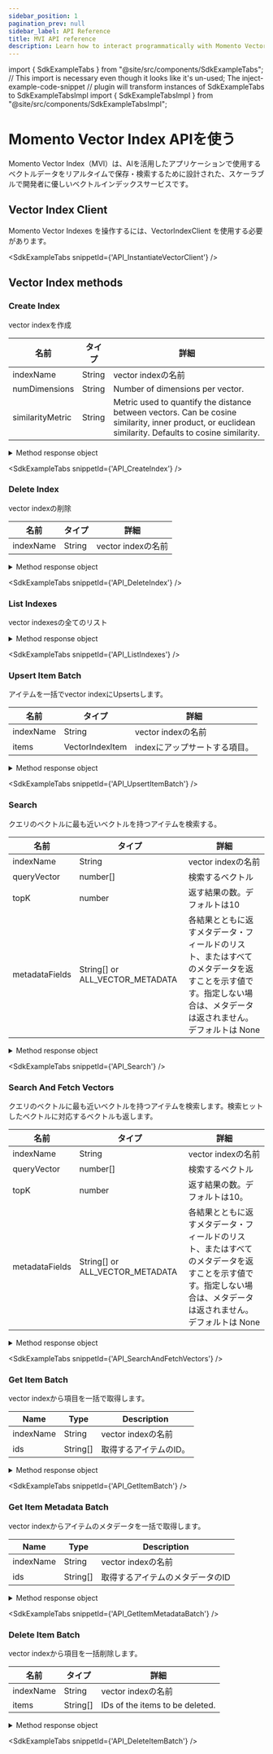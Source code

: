 ```yaml
---
sidebar_position: 1
pagination_prev: null
sidebar_label: API Reference
title: MVI API reference
description: Learn how to interact programmatically with Momento Vector Index API.
---
```


import { SdkExampleTabs } from "@site/src/components/SdkExampleTabs";
// This import is necessary even though it looks like it's un-used; The inject-example-code-snippet
// plugin will transform instances of SdkExampleTabs to SdkExampleTabsImpl
import { SdkExampleTabsImpl } from "@site/src/components/SdkExampleTabsImpl";

# Momento Vector Index APIを使う
Momento Vector Index（MVI）は、AIを活用したアプリケーションで使用するベクトルデータをリアルタイムで保存・検索するために設計された、スケーラブルで開発者に優しいベクトルインデックスサービスです。

## Vector Index Client

Momento Vector Indexes を操作するには、VectorIndexClient を使用する必要があります。

<SdkExampleTabs snippetId={'API_InstantiateVectorClient'} />

## Vector Index methods

### Create Index
vector indexを作成

| 名前             | タイプ   | 詳細                                                                                                                                            |
|------------------|--------|--------------------------------------------------------------------------------------------------------------------------------------------------------|
| indexName        | String | vector indexの名前                                                                                                                              |
| numDimensions    | String | Number of dimensions per vector.                                                                                                                       |
| similarityMetric | String | Metric used to quantify the distance between vectors. Can be cosine similarity, inner product, or euclidean similarity. Defaults to cosine similarity. |


<details>
  <summary>Method response object</summary>

* Success
* AlreadyExists
* Error

詳しくは[レスポンスオブジェクト](./response-objects.md)を参照してください。

</details>

<SdkExampleTabs snippetId={'API_CreateIndex'} />

### Delete Index
vector indexの削除

| 名前             | タイプ   | 詳細     |
|-----------| --------------- |---------------------------|
| indexName | String          | vector indexの名前 |

<details>
  <summary>Method response object</summary>

* Success
* Error

詳しくは[レスポンスオブジェクト](./response-objects.md)を参照してください。

</details>

<SdkExampleTabs snippetId={'API_DeleteIndex'} />

### List Indexes
vector indexesの全てのリスト

<details>
  <summary>Method response object</summary>

* Success
    * getIndexes(): VectorIndexInfo[]
        * VectorIndexInfo:
            * name: String
            * numDimensions: number
            * similarityMetric: String
* Error

詳しくは[レスポンスオブジェクト](./response-objects.md)を参照してください。

</details>

<SdkExampleTabs snippetId={'API_ListIndexes'} />

### Upsert Item Batch
アイテムを一括でvector indexにUpsertsします。


| 名前             | タイプ   | 詳細     |
|-----------|-----------------|---------------------------------|
| indexName | String          | vector indexの名前       |
| items     | VectorIndexItem | indexにアップサートする項目。 |

<details>
  <summary>Method response object</summary>

* Success
* Error

詳しくは[レスポンスオブジェクト](./response-objects.md)を参照してください。

</details>

<SdkExampleTabs snippetId={'API_UpsertItemBatch'} />

### Search
クエリのベクトルに最も近いベクトルを持つアイテムを検索する。


| 名前             | タイプ   | 詳細     |
|----------------|---------------------------------|--------------------------------------------------------------------------------------------------------------------------------------------------------------------------|
| indexName      | String                          | vector indexの名前                                                                                                                                                |
| queryVector    | number[]                        | 検索するベクトル                                                                                                                                                    |
| topK           | number                          | 返す結果の数。デフォルトは10                                                                                                                             |
| metadataFields | String[] or ALL_VECTOR_METADATA | 各結果とともに返すメタデータ・フィールドのリスト、またはすべてのメタデータを返すことを示す値です。指定しない場合は、メタデータは返されません。デフォルトは None |

<details>
  <summary>Method response object</summary>

* Success
    * hits(): SearchHit[]
        * SearchHit: 
            * id: string
            * score: number
            * metadata: Map<string, string>
* Error

詳しくは[レスポンスオブジェクト](./response-objects.md)を参照してください。

</details>

<SdkExampleTabs snippetId={'API_Search'} />

### Search And Fetch Vectors
クエリのベクトルに最も近いベクトルを持つアイテムを検索します。検索ヒットしたベクトルに対応するベクトルも返します。


| 名前             | タイプ   | 詳細     |
|----------------|---------------------------------|--------------------------------------------------------------------------------------------------------------------------------------------------------------------------|
| indexName      | String                          | vector indexの名前                                                                                                                                                |
| queryVector    | number[]                        | 検索するベクトル                                                                                                                                                    |
| topK           | number                          | 返す結果の数。デフォルトは10。                                                                                                                             |
| metadataFields | String[] or ALL_VECTOR_METADATA | 各結果とともに返すメタデータ・フィールドのリスト、またはすべてのメタデータを返すことを示す値です。指定しない場合は、メタデータは返されません。デフォルトは None |

<details>
  <summary>Method response object</summary>

* Success
    * hits(): SearchAndFetchVectorsHit[]
        * SearchAndFetchVectorsHit:
            * id: string
            * score: number
            * metadata: Map<string, string>
            * vector: number[]
* Error

詳しくは[レスポンスオブジェクト](./response-objects.md)を参照してください。

</details>

<SdkExampleTabs snippetId={'API_SearchAndFetchVectors'} />

### Get Item Batch
vector indexから項目を一括で取得します。


| Name      | Type     | Description                     |
|-----------|----------|---------------------------------|
| indexName | String   | vector indexの名前       |
| ids       | String[] | 取得するアイテムのID。   |

<details>
  <summary>Method response object</summary>

* Success
    * values(): Record<string, VectorIndexItem> - Items for found IDs.
* Error

See [response objects](./response-objects.md) for specific information.

</details>

<SdkExampleTabs snippetId={'API_GetItemBatch'} />

### Get Item Metadata Batch
vector indexからアイテムのメタデータを一括で取得します。

| Name      | Type     | Description                         |
|-----------|----------|-------------------------------------|
| indexName | String   | vector indexの名前           |
| ids       | String[] | 取得するアイテムのメタデータのID   |

<details>
  <summary>Method response object</summary>

* Success
    * values(): Record<string, VectorIndexMetadata> - Metadata for found IDs.
* Error

See [response objects](./response-objects.md) for specific information.

</details>

<SdkExampleTabs snippetId={'API_GetItemMetadataBatch'} />

### Delete Item Batch
vector indexから項目を一括削除します。


| 名前             | タイプ   | 詳細     |
|-----------|----------|---------------------------------|
| indexName | String   | vector indexの名前       |
| items     | String[] | IDs of the items to be deleted. |

<details>
  <summary>Method response object</summary>

* Success
* Error

詳しくは[レスポンスオブジェクト](./response-objects.md)を参照してください。

</details>

<SdkExampleTabs snippetId={'API_DeleteItemBatch'} />

